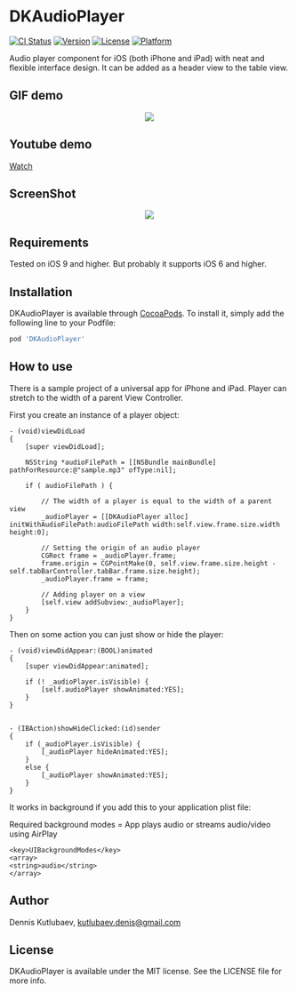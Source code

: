 # DKAudioPlayer

[![CI Status](http://img.shields.io/travis/denis.kutlubaev@rubetek.com/DKAudioPlayer.svg?style=flat)](https://travis-ci.org/denis.kutlubaev@rubetek.com/DKAudioPlayer)
[![Version](https://img.shields.io/cocoapods/v/DKAudioPlayer.svg?style=flat)](http://cocoapods.org/pods/DKAudioPlayer)
[![License](https://img.shields.io/cocoapods/l/DKAudioPlayer.svg?style=flat)](http://cocoapods.org/pods/DKAudioPlayer)
[![Platform](https://img.shields.io/cocoapods/p/DKAudioPlayer.svg?style=flat)](http://cocoapods.org/pods/DKAudioPlayer)

Audio player component for iOS (both iPhone and iPad) with neat and flexible interface design. It can be added as a header view to the table view.

## GIF demo

<p align="center"><img src="https://github.com/wzbozon/DKAudioPlayer/blob/master/audioplayer.gif?raw=true"></p>

## Youtube demo

<a href="http://youtu.be/By0qU4dhHZ0">Watch</a>

## ScreenShot

<p align="center"><img src="https://github.com/wzbozon/DKAudioPlayer/blob/master/SmallScreenshot.png?raw=true"></p>

## Requirements

Tested on iOS 9 and higher. But probably it supports iOS 6 and higher.

## Installation

DKAudioPlayer is available through [CocoaPods](http://cocoapods.org). To install
it, simply add the following line to your Podfile:

```ruby
pod 'DKAudioPlayer'
```

## How to use

There is a sample project of a universal app for iPhone and iPad. Player can stretch to the width of a parent View Controller.

First you create an instance of a player object: 
```
- (void)viewDidLoad
{
    [super viewDidLoad];
    
    NSString *audioFilePath = [[NSBundle mainBundle] pathForResource:@"sample.mp3" ofType:nil];
    
    if ( audioFilePath ) {
        
        // The width of a player is equal to the width of a parent view
        _audioPlayer = [[DKAudioPlayer alloc] initWithAudioFilePath:audioFilePath width:self.view.frame.size.width height:0];
        
        // Setting the origin of an audio player
        CGRect frame = _audioPlayer.frame;
        frame.origin = CGPointMake(0, self.view.frame.size.height - self.tabBarController.tabBar.frame.size.height);
        _audioPlayer.frame = frame;
        
        // Adding player on a view
        [self.view addSubview:_audioPlayer];
    }
}
```

Then on some action you can just show or hide the player: 
```
- (void)viewDidAppear:(BOOL)animated
{
    [super viewDidAppear:animated];
    
    if (! _audioPlayer.isVisible) {
        [self.audioPlayer showAnimated:YES];
    }
}


- (IBAction)showHideClicked:(id)sender
{
    if (_audioPlayer.isVisible) {
        [_audioPlayer hideAnimated:YES];
    }
    else {
        [_audioPlayer showAnimated:YES];
    }
}
```

It works in background if you add this to your application plist file: 

Required background modes = App plays audio or streams audio/video using AirPlay

```
<key>UIBackgroundModes</key>
<array>
<string>audio</string>
</array>
```

## Author

Dennis Kutlubaev, kutlubaev.denis@gmail.com

## License

DKAudioPlayer is available under the MIT license. See the LICENSE file for more info.

